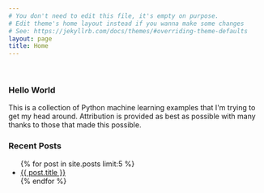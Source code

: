 ```yaml
---
# You don't need to edit this file, it's empty on purpose.
# Edit theme's home layout instead if you wanna make some changes
# See: https://jekyllrb.com/docs/themes/#overriding-theme-defaults
layout: page
title: Home
---
```

<br />
<h3>Hello World</h3>
<p>
This is a collection of Python machine learning examples that I'm trying to get
my head around. Attribution is provided as best as possible with many thanks to
those that made this possible.
</p>
<h3>Recent Posts</h3>
<ul>
    {% for post in site.posts limit:5 %}
      <li><a href="{{ site.baseurl}}{{ post.url }}">{{ post.title }}</a></li>
    {% endfor %}
</ul>
